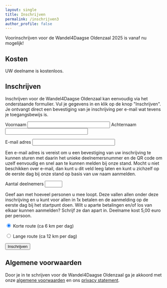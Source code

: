 ```yaml
---
layout: single
title: Inschrijven
permalink: /inschrijven3
author_profile: false
---
```


Voorinschrijven voor de Wandel4Daagse Oldenzaal 2025 is vanaf nu mogelijk!

## Kosten

UW deelname is kostenloos.  

## Inschrijven
Inschrijven voor de Wandel4Daagse Oldenzaal kan eenvoudig via het onderstaande formulier. Vul je gegevens in en klik op de knop "Inschrijven". Je ontvangt direct een bevestiging van je inschrijving per e-mail wat tevens je toegangsbewijs is.

<form action="https://api.wandel4daagseoldenzaal.nl/v1/signup" method="POST">

  <input type="hidden" name="promocode" value="MINIMA">

  <label>
    Voornaam
    <input type="text" name="voornaam" maxlength="50" size="30" required>
  </label>

  <label>
    Achternaam
    <input type="text" name="achternaam" maxlength="50" size="30" required>
  </label>

  <label>E-mail adres
  <input type="email" name="email" size="30" maxlength="50"></label>
  <p class="smalltext">Een e-mail adres is vereist om u een bevestiging van uw inschrijving te kunnen sturen met daarin het unieke deelnemersnummer en de QR code om uzelf eenvoudig en snel aan te kunnen melden bij onze stand. Mocht u niet beschikken over e-mail, dan kunt u dit veld leeg laten en kunt u zichzelf op de eerste dag bij onze stand op basis van uw naam aanmelden.</p>

  <label>Aantal deelnemers
  <input type="number" name="aantal_deelnemers" min="1" max="50" size="5" required></label>
  <p class="smalltext">Geef aan met hoeveel personen u mee loopt. Deze vallen allen onder deze inschrijving en u kunt voor allen in 1x betalen en de aanmelding op de eerste dag bij het startpunt doen. Wilt u aparte betalingen en/of los van elkaar kunnen aanmelden? Schrijf ze dan apart in. Deelname kost 5,00 euro per persoon.</p>

  <p><input type="radio" id="kort" name="route" checked="checked" value="Short">
  <label for="kort">Korte route (ca 6 km per dag)</label></p>
  <p><input type="radio" id="lang" name="route" value="Long">
  <label for="lang">Lange route (ca 12 km per dag)</label></p>

  <p><button type="submit" class="btn-signup">Inschrijven</button></p>
</form>

## Algemene voorwaarden

Door je in te schrijven voor de Wandel4Daagse Oldenzaal ga je akkoord met onze [algemene voorwaarden](/voorwaarden) en ons [privacy statement](/privacy).  